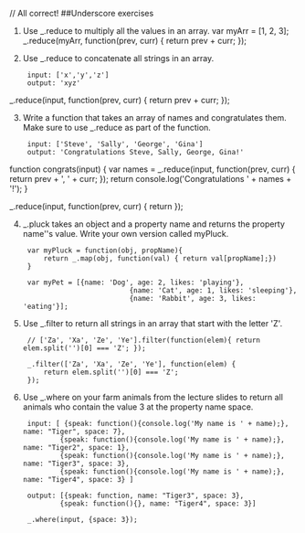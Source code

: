 // All correct!
##Underscore exercises

1. Use _.reduce to multiply all the values in an array.
var myArr = [1, 2, 3];
_.reduce(myArr, function(prev, curr) { return prev + curr; });

2. Use _.reduce to concatenate all strings in an array.
 
 		input: ['x','y','z']
 		output: 'xyz'

_.reduce(input, function(prev, curr) { return prev + curr; });

3. Write a function that takes an array of names and congratulates them. Make sure to use _.reduce as part of the function.
		
		input: ['Steve', 'Sally', 'George', 'Gina']
		output: 'Congratulations Steve, Sally, George, Gina!'


function congrats(input) {
	var names = _.reduce(input, function(prev, curr) {
		return prev + ', ' + curr;
	});
	return console.log('Congratulations ' + names + '!');
}



_.reduce(input, function(prev, curr) { return });

4. _.pluck takes an object and a property name and returns the property name''s value. Write your own version called myPluck.
 
 		var myPluck = function(obj, propName){
 			return _.map(obj, function(val) { return val[propName];})
 		}
 
 		var myPet = [{name: 'Dog', age: 2, likes: 'playing'},
 								 {name: 'Cat', age: 1, likes: 'sleeping'},
 								 {name: 'Rabbit', age: 3, likes: 'eating'}];


6. Use _.filter to return all strings in an array that start with the letter 'Z'.

		// ['Za', 'Xa', 'Ze', 'Ye'].filter(function(elem){ return elem.split('')[0] === 'Z'; });

		_.filter(['Za', 'Xa', 'Ze', 'Ye'], function(elem) {
			return elem.split('')[0] === 'Z';
		});

 
7. Use _.where on your farm animals from the lecture slides to return all animals who contain the value 3 at the property name space.
 
 		input: [ {speak: function(){console.log('My name is ' + name);}, name: "Tiger", space: 7},  
 				{speak: function(){console.log('My name is ' + name);}, name: "Tiger2", space: 1},  
 				{speak: function(){console.log('My name is ' + name);}, name: "Tiger3", space: 3},  
 				{speak: function(){console.log('My name is ' + name);}, name: "Tiger4", space: 3} ]
 				
 		output: [{speak: function, name: "Tiger3", space: 3},  
 				{speak: function(){}, name: "Tiger4", space: 3}] 
 				
 		_.where(input, {space: 3});

 		
  
